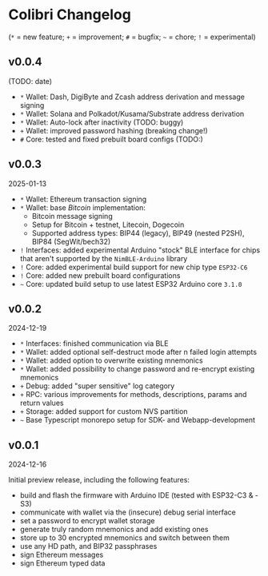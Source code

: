 # Colibri Changelog

(`*` = new feature; `+` = improvement; `#` = bugfix; `~` = chore; `!` = experimental)

## v0.0.4

(TODO: date)

- `*` Wallet: Dash, DigiByte and Zcash address derivation and message signing
- `*` Wallet: Solana and Polkadot/Kusama/Substrate address derivation
- `*` Wallet: Auto-lock after inactivity (TODO: buggy)
- `+` Wallet: improved password hashing (breaking change!)
- `#` Core: tested and fixed prebuilt board configs (TODO:)

## v0.0.3

2025-01-13

- `*` Wallet: Ethereum transaction signing
- `*` Wallet: base _Bitcoin_ implementation:
  - Bitcoin message signing
  - Setup for Bitcoin + testnet, Litecoin, Dogecoin
  - Supported address types: BIP44 (legacy), BIP49 (nested P2SH), BIP84 (SegWit/bech32)
- `!` Interfaces: added experimental Arduino "stock" BLE interface for chips that aren't supported by the `NimBLE-Arduino` library
- `!` Core: added experimental build support for new chip type `ESP32-C6`
- `!` Core: added new prebuilt board configurations
- `~` Core: updated build setup to use latest ESP32 Arduino core `3.1.0`

## v0.0.2

2024-12-19

- `*` Interfaces: finished communication via BLE
- `*` Wallet: added optional self-destruct mode after n failed login attempts
- `*` Wallet: added option to overwrite existing mnemonics
- `*` Wallet: added possibility to change password and re-encrypt existing mnemonics
- `+` Debug: added "super sensitive" log category
- `+` RPC: various improvements for methods, descriptions, params and return values
- `+` Storage: added support for custom NVS partition
- `~` Base Typescript monorepo setup for SDK- and Webapp-development

## v0.0.1

2024-12-16

Initial preview release, including the following features:

- build and flash the firmware with Arduino IDE (tested with ESP32-C3 & -S3)
- communicate with wallet via the (insecure) debug serial interface
- set a password to encrypt wallet storage
- generate truly random mnemonics and add existing ones
- store up to 30 encrypted mnemonics and switch between them
- use any HD path, and BIP32 passphrases
- sign Ethereum messages
- sign Ethereum typed data
